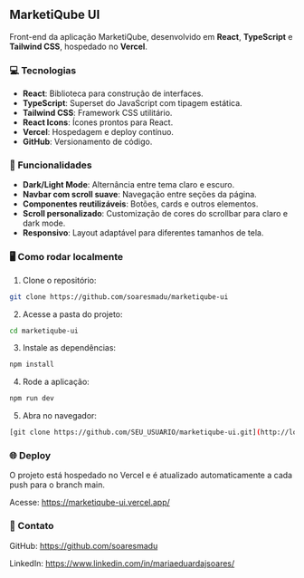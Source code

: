 ## MarketiQube UI

Front-end da aplicação MarketiQube, desenvolvido em **React**, **TypeScript** e **Tailwind CSS**, hospedado no **Vercel**.

### 💻 Tecnologias

- **React**: Biblioteca para construção de interfaces.
- **TypeScript**: Superset do JavaScript com tipagem estática.
- **Tailwind CSS**: Framework CSS utilitário.
- **React Icons**: Ícones prontos para React.
- **Vercel**: Hospedagem e deploy contínuo.
- **GitHub**: Versionamento de código.

### 🚀 Funcionalidades

- **Dark/Light Mode**: Alternância entre tema claro e escuro.
- **Navbar com scroll suave**: Navegação entre seções da página.
- **Componentes reutilizáveis**: Botões, cards e outros elementos.
- **Scroll personalizado**: Customização de cores do scrollbar para claro e dark mode.
- **Responsivo**: Layout adaptável para diferentes tamanhos de tela.

### 🖥️ Como rodar localmente

1. Clone o repositório:

```bash
git clone https://github.com/soaresmadu/marketiqube-ui
```

2. Acesse a pasta do projeto:
```bash
cd marketiqube-ui
```

3. Instale as dependências:
```bash
npm install
```

4. Rode a aplicação:
```bash
npm run dev
```

5. Abra no navegador:
```bash
[git clone https://github.com/SEU_USUARIO/marketiqube-ui.git](http://localhost:3000)
```

### 🌐 Deploy

O projeto está hospedado no Vercel e é atualizado automaticamente a cada push para o branch main.

Acesse: https://marketiqube-ui.vercel.app/

### 📌 Contato

GitHub: https://github.com/soaresmadu

LinkedIn: https://www.linkedin.com/in/mariaeduardajsoares/

